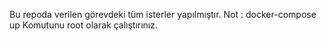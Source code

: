 Bu repoda verilen görevdeki tüm isterler yapılmıştır. 
Not :
  docker-compose up Komutunu root olarak çalıştırınız. 
